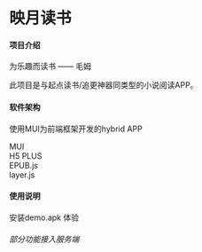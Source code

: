 # 映月读书

#### 项目介绍
为乐趣而读书  —— 毛姆

此项目是与起点读书/追更神器同类型的小说阅读APP。

#### 软件架构
使用MUI为前端框架开发的hybrid APP

MUI <br>
H5 PLUS <br>
EPUB.js <br>
layer.js <br>

#### 使用说明

安装demo.apk 体验

###### 部分功能接入服务端